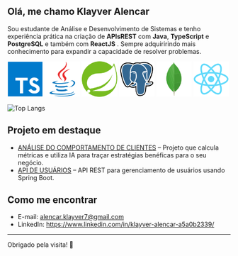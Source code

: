 ## Olá, me chamo Klayver Alencar ##

Sou estudante de Análise e Desenvolvimento de Sistemas e tenho experiência prática na criação de **APIsREST** com **Java**, **TypeScript** e **PostgreSQL** e também com **ReactJS** . Sempre  adquiririndo mais conhecimento para expandir a capacidade de resolver problemas. 


<p align="left">
    <img src="https://raw.githubusercontent.com/devicons/devicon/master/icons/typescript/typescript-original.svg" width="80" height="80"/>
    <img src="https://raw.githubusercontent.com/devicons/devicon/master/icons/java/java-original.svg" width="80" height="80"/>
    <img src="https://raw.githubusercontent.com/devicons/devicon/master/icons/spring/spring-original.svg" width="80" height="80"/>
    <img src="https://raw.githubusercontent.com/devicons/devicon/master/icons/postgresql/postgresql-original.svg" width="80" height="80"/>
    <img src="https://raw.githubusercontent.com/devicons/devicon/master/icons/mongodb/mongodb-original.svg" width="80" height="80"/>
    <img src="https://raw.githubusercontent.com/devicons/devicon/master/icons/react/react-original.svg" width="80" height="80"/>



</p>


![Top Langs](https://github-readme-stats.vercel.app/api/top-langs/?username=klayveralencar777&layout=compact&theme=dracula)

## Projeto em destaque

- [ANÁLISE DO COMPORTAMENTO DE CLIENTES](https://github.com/klayveralencar777/api-comportamento-cliente-AI) – Projeto que calcula métricas e utiliza IA para traçar estratégias benéficas para o seu negócio.
- [API DE USUÁRIOS](https://github.com/klayveralencar777/usuario-perfil-api) – API REST para gerenciamento de usuários usando Spring Boot.





## Como me encontrar

- E-mail: alencar.klayver7@gmail.com  
- LinkedIn: https://www.linkedin.com/in/klayver-alencar-a5a0b2339/

---

Obrigado pela visita! 🚀
